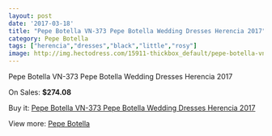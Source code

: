 ```yaml
---
layout: post
date: '2017-03-18'
title: "Pepe Botella VN-373 Pepe Botella Wedding Dresses Herencia 2017"
category: Pepe Botella
tags: ["herencia","dresses","black","little","rosy"]
image: http://img.hectodress.com/15911-thickbox_default/pepe-botella-vn-373-pepe-botella-wedding-dresses-herencia-2013.jpg
---
```

Pepe Botella VN-373 Pepe Botella Wedding Dresses Herencia 2017

On Sales: **$274.08**
<a href="https://www.hectodress.com/pepe-botella/7760-pepe-botella-vn-373-pepe-botella-wedding-dresses-herencia-2013.html"><amp-img layout="responsive" width="600" height="600" src="//img.hectodress.com/15911-thickbox_default/pepe-botella-vn-373-pepe-botella-wedding-dresses-herencia-2013.jpg" alt="Pepe Botella VN-373 Pepe Botella Wedding Dresses Herencia 2017 0" /></a>
<a href="https://www.hectodress.com/pepe-botella/7760-pepe-botella-vn-373-pepe-botella-wedding-dresses-herencia-2013.html"><amp-img layout="responsive" width="600" height="600" src="//img.hectodress.com/15912-thickbox_default/pepe-botella-vn-373-pepe-botella-wedding-dresses-herencia-2013.jpg" alt="Pepe Botella VN-373 Pepe Botella Wedding Dresses Herencia 2017 1" /></a>

Buy it: [Pepe Botella VN-373 Pepe Botella Wedding Dresses Herencia 2017](https://www.hectodress.com/pepe-botella/7760-pepe-botella-vn-373-pepe-botella-wedding-dresses-herencia-2013.html "Pepe Botella VN-373 Pepe Botella Wedding Dresses Herencia 2017")

View more: [Pepe Botella](https://www.hectodress.com/136-pepe-botella "Pepe Botella")